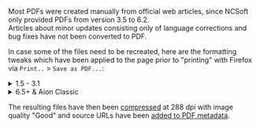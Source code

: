 Most PDFs were created manually from official web articles, since NCSoft only provided PDFs from version 3.5 to 6.2.  
Articles about minor updates consisting only of language corrections and bug fixes have not been converted to PDF.  

In case some of the files need to be recreated, here are the formatting tweaks which have been applied to the page prior to "printing" with Firefox via `Print..` > `Save as PDF...`:  
<details>
  <summary>1.5 - 3.1</summary>

  Source: archived [Game Guide](https://web.archive.org/web/20111227212740/http://gameguide.na.aiononline.com:80/aion/Patch+Notes) and [Powerwiki](https://web.archive.org/web/*/http://powerwiki.na.aiononline.com/aion/*) pages (some page elements needed to be manually removed)  

  ```js
  for (let p of [...document.getElementsByTagName("p")]) { if (p.innerText == " " && p.previous()?.innerText == " ") p.classList.add("print-hidden") }
  document.head.appendChild(document.createElement('style'))
  document.querySelector('style').textContent = " \
    @media print { \
      @page { size: Letter; margin: 1in 0; } \
      #main-container > .inner-container, #div_middle, #div_wrap { width: 720px } \
      html, body { background: none; background-color: #fff !important; } \
      div.heading_p, tr, p, li, h1, h2, h3, h4, h5, h6 { page-break-inside: avoid; } \
      :not(td) > p > strong::after, h1::after, h2::after, h3::after, h4::after, h5::after, h6::after { content: '.'; display: block; height: 100px; margin-bottom: -100px; visibility:hidden; } \
      #wm-ipp-print, #db-container, #bg, #aion-header, #div_left, #pmenu0, #pmenu, #aion-footer-container, body > .skip, body > h1.h_aion, .bt_edit, .wrap_act, #div_center > #div_contents > .wrap_top, .content-wiki:last-of-type { display: none !important; } \
      #div_center { margin: 0 !important; } \
      #div_center > #div_contents > .wrap_contents { padding: 0; } \
      #div_middle, #div_middle > #div_wrap { background: none; } \
      .content p, .content-wiki p { margin: 0; padding: 0; line-height: 18px; } \
      .content, .content-wiki { color: #333; line-height: 150%; font-size: 13px; word-wrap: break-word; word-break: keep-all; white-space: normal; }\
      #div_center > #div_contents > .wrap_contents table[style=\"FLOAT: left; MARGIN-RIGHT: 10px\"] { width: 100%; float: none !important; } \
      .print-hidden { display: none } \
    }"
  ```
</details>
<details>
  <summary>6.5+ & Aion Classic</summary>

  Source: https://www.aiononline.com/news/  
  Set to 80% zoom before printing.  

  ```js
  for (let img of document.getElementsByTagName('img')) { if (img.style.height) { img.style.setProperty('height', img.style.height, 'important') } }
  document.head.appendChild(document.createElement('style'))
  document.querySelector('style').textContent = " \
    @media print { \
      @page { size: Letter; margin: 1in 0; } \
      html { --zoomFactor: 0.8; zoom: var(--zoomFactor); } \
      html, body, #__next { background-color: #fff; } \
      tr, p:empty, li:empty, h1, h2, h3, h4, h5, h6 { page-break-inside: avoid; } \
      p::before, h1::before, h2::before, h3::before, h4::before, h5::before, h6::before { content: ''; display: block; height: 3px; margin-top: -3px; } \
      \
      td > p, th > p { margin: 0; } \
      .gnb-header, .gnb-footer, #navbar, .featured-news-wrapper, div.btn[data-nchide='true'], #l2-footer, #cookie-manager {display: none;} \
      main.news-article { background-color: #fff; padding: 0; } \
      main.news-article .article-content { margin-left: 1in; margin-right: 1in; width: calc(100% - 2in); } \
      main.news-article .article-content img { height: unset; } \
      main.news-article .article-content > .headline-wrapper > .title { margin: 10px 0 0; } \
      main.news-article > .bottom-wrapper { background-color: unset; } \
      main.news-article > .bottom-wrapper > .article-content { background-color: unset; } \
      main.news-article > .news-article-header { height: calc(8.5in / var(--zoomFactor) / 2.4 + 4px); border-top-width: 4px; border-top-style: solid; } \
      main.news-article > .news-article-header > div.hero-mobile { background-size: cover; image-rendering: optimizequality; } \
    }"
  ```
</details>

The resulting files have then been [compressed](https://www.sejda.com/compress-pdf) at 288 dpi with image quality "Good" and source URLs have been [added to PDF metadata](https://www.sejda.com/edit-pdf-metadata).